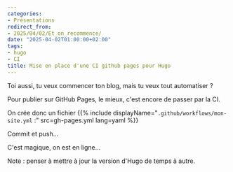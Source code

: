```yaml
---
categories:
- Présentations
redirect_from:
- 2025/04/02/Et_on_recommence/
date: "2025-04-02T01:00:00+02:00"
tags:
- hugo
- CI
title: Mise en place d'une CI github pages pour Hugo
---
```



Toi aussi, tu veux commencer ton blog, mais tu veux tout automatiser ?

Pour publier sur GitHub Pages, le mieux, c'est encore de passer par la CI.

On crée donc un fichier {{% include displayName="`.github/workflows/mon-site.yml` :" src=gh-pages.yml lang=yaml %}}


Commit et push...

C'est magique, on est en ligne...

Note : penser à mettre à jour la version d'Hugo de temps à autre.